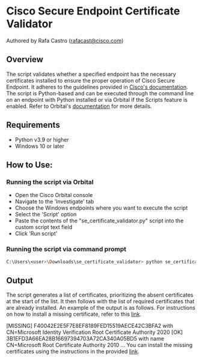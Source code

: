 # Cisco Secure Endpoint Certificate Validator
Authored by Rafa Castro (rafacast@cisco.com)

## Overview
The script validates whether a specified endpoint has the necessary certificates installed to ensure the proper operation of Cisco Secure Endpoint. It adheres to the guidelines provided in [Cisco's documentation](https://www.cisco.com/c/en/us/support/docs/security/amp-endpoints/216943-list-of-root-certificates-required-for-a.html). The script is Python-based and can be executed through the command line on an endpoint with Python installed or via Orbital if the Scripts feature is enabled. Refer to Orbital's [documentation](https://orbital.amp.cisco.com/help/orbital-settings-org-tab/#script_on) for more details.

## Requirements
- Python v3.9 or higher
- Windows 10 or later

## How to Use:
### Running the script via Orbital
- Open the Cisco Orbital console
- Navigate to the 'Investigate' tab
- Choose the Windows endpoints where you want to execute the script
- Select the 'Script' option
- Paste the contents of the "se_certificate_validator.py" script into the custom script text field
- Click 'Run script'
### Running the script via command prompt
```sh
C:\Users\<user>\Downloads\se_certificate_validator> python se_certificate_validator.py
```

## Output
The script generates a list of certificates, prioritizing the absent certificates at the start of the list. It then follows with the list of required certificates that are already installed. An example of the output is as follows. For instructions on how to install a missing certificate, refer to this [link](https://youtu.be/jc_b6rQpDMc?si=Jriywsp2cQyov_r9).

[MISSING] F40042E2E5F7E8EF8189FED15519AECE42C3BFA2 with CN=Microsoft Identity Verification Root Certificate Authority 2020
[OK] 3B1EFD3A66EA28B16697394703A72CA340A05BD5 with name CN=Microsoft Root Certificate Authority 2010
...
You can install the missing certificates using the instructions in the provided [link](https://youtu.be/jc_b6rQpDMc?si=Jriywsp2cQyov_r9).
